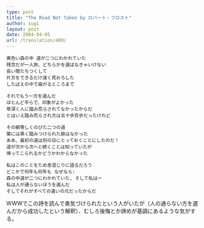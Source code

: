 ```yaml
---
type: post
title: "The Road Not Taken by ロバート・フロスト"
author: sugi
layout: post
date: 2004-04-05
url: /translation/400/
---
```


    黄色い森の中 道が二つにわかれていた
    残念だが一人旅、どちらかを選ばなきゃいけない
    長い間たちつくして
    片方をできるだけ遠く見おろした
    したばえの中で曲がるところまで
    
    それでもう一方を選んだ
    ほとんど平らで、印象がよかった
    草深く人に踏み荒らされてなかったからだ
    とはいえ踏み荒らされ方は五十歩百歩だったけれど
    
    その朝等しくのびた二つの道
    葉には黒く踏みつけられた跡はなかった
    ああ、最初の道は別の日にとっておくことにしたのだ！
    道が次から次へと続くことは知っていたが
    帰ってこられるかどうかわからなかった
    
    私はこのことをため息混じりに語るだろう
    どこかで何年も何年も なぜなら:
    森の中道が二つにわかれていた, そして私はー
    私は人が通らないほうを選んだ
    そしてそれがすべての違いの元だったからだ

WWWでこの詩を読んで勇気づけられたという人がいたが（人の通らない方を選んだから成功したという解釈）、むしろ後悔とか諦めが基調にあるような気がする。
